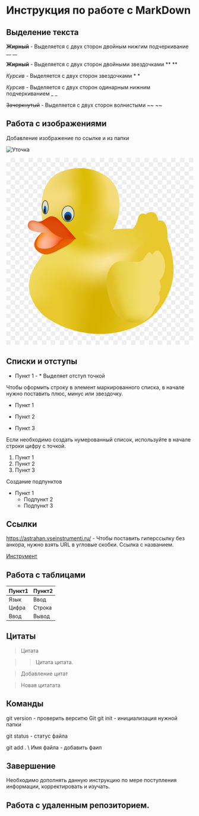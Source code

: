 # Инструкция по работе с MarkDown

## Выделение текста

__Жирный__  - Выделяется с двух сторон двойным нижгим подчеркивание __    __

**Жирный** -  Выделяется с двух сторон двойными звездочками **  **

*Курсив* - Выделяется с двух сторон звездочками *  *

_Курсив_ - Выделяется с двух сторон одинарным нижним подчеркиванием _  _

~~Зачеркнутый~~ - Выделяется с двух сторон волнистыми ~~  ~~


## Работа с изображениями

Добавление изображение по ссылке и из папки

![Уточка](https://m.gjcdn.net/fireside-post-image/900/3202432-hsbchesc-v4.png)

![Утка](%D0%A3%D1%82%D0%BA%D0%B0.png)


## Списки и отступы

* Пункт 1 - * Выделяет отступ точкой

Чтобы оформить строку в элемент маркированного списка, в начале нужно поставить плюс, минус или звездочку.

+ Пункт 1 

- Пункт 2

* Пункт 3

Если необходимо создать нумерованный список, используйте в начале строки цифру с точкой.

1. Пункт 1
2. Пункт 2
3. Пункт 3

Создание подпунктов

- Пункт 1
   - Подпункт 2
  - Подпункт 3

## Ссылки



<https://astrahan.vseinstrumenti.ru/> - Чтобы поставить гиперссылку без анкора, нужно взять URL в угловые скобки.
Ссылка с названием.

[Инструмент](https://voronezh.vseinstrumenti.ru/ruchnoy_instrument/avtomobilnyi/)



## Работа с таблицами

| Пункт1 | Пункт2 |
| ---- | ----|
| Язык | Ввод |
| Цифра | Строка |
|Ввод|Вывод|


## Цитаты

> Цитата 

>> Цитата цитата.


> Добавление цитат
   
   > Новая цитатата

     






## Команды 

git version - проверить верситю Git
git init - инициализация нужной папки

git status - статус файла

git add . \ Имя файла - добавить фаил

## Завершение

Необходимо дополнять данную инструкцию по мере поступления информации, корректировать и изучать.

## Работа с удаленным репозиторием.



